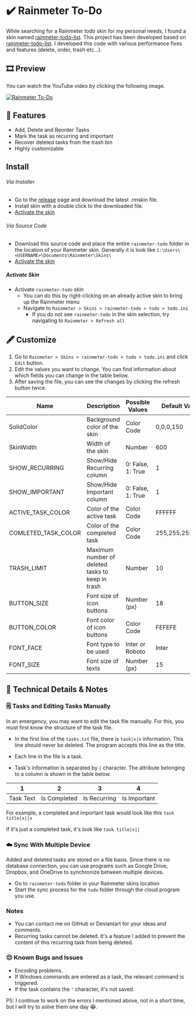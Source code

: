 # ✔️ Rainmeter To-Do

While searching for a Rainmeter todo skin for my personal needs, I found a skin named [rainmeter-todo-list](https://github.com/Pernickety/rainmeter-todo-list). This project has been developed based on [rainmeter-todo-list](https://github.com/Pernickety/rainmeter-todo-list).  I developed this code with various performance fixes and features (delete, order, trash etc...).

## 🎞️ Preview

You can watch the YouTube video by clicking the following image.

[![Rainmeter To-Do](https://img.youtube.com/vi/OSRlsK0ABI4/0.jpg)](https://www.youtube.com/watch?v=OSRlsK0ABI4 "Rainmeter To-Do")


## 📝 Features

- Add, Delete and Reorder Tasks
- Mark the task as recurring and important
- Recover deleted tasks from the trash bin
- Highly customizable

## Install

###### Via Installer

+ Go to the [release](https://github.com/alperenozlu/rainmeter-todo/releases) page and download the latest .rmskin file.
+ Install skin with a double click to the downloaded file.
+ [Activate the skin](#activate-skin)

###### Via Source Code

- Download this source code and place the entire `rainmeter-todo` folder in the location of your Rainmeter skin. Generally it is look like `C:\Users\<USERNAME>\Documents\Rainmeter\Skins\`
- [Activate the skin](#activate-skin)

##### Activate Skin

- Activate `rainmeter-todo` skin
  - You can do this by right-clicking on an already active skin to bring up the Rainmeter menu
  - Navigate to `Rainmeter > Skins > rainmeter-todo > todo > todo.ini`
    - If you do not see `rainmeter-todo` in the skin selection, try navigating to `Rainmeter > Refresh all`

## 🖋️ Customize

1. Go to `Rainmeter > Skins > rainmeter-todo > todo > todo.ini` and click `Edit` button.
2. Edit the values you want to change. You can find information about which fields you can change in the table below.
3. After saving the file, you can see the changes by clicking the refresh button twice.

| Name                	| Description                                      	| Possible Values   	| Default Value   	|
|---------------------	|--------------------------------------------------	|-------------------	|-----------------	|
| SolidColor          	| Background color of the skin                     	| Color Code        	| 0,0,0,150       	|
| SkinWidth           	| Width of the skin                                	| Number            	| 600             	|
| SHOW_RECURRING      	| Show/Hide Recurring column                       	| 0: False, 1: True 	| 1               	|
| SHOW_IMPORTANT      	| Show/Hide Important column                       	| 0: False, 1: True 	| 1               	|
| ACTIVE_TASK_COLOR   	| Color of the active task                         	| Color Code        	| FFFFFF          	|
| COMLETED_TASK_COLOR 	| Color of the completed task                      	| Color Code        	| 255,255,255,170 	|
| TRASH_LIMIT         	| Maximum number of deleted tasks to keep in trash 	| Number            	| 10              	|
| BUTTON_SIZE         	| Font size of icon buttons                        	| Number (px)       	| 18              	|
| BUTTON_COLOR        	| Font color of icon buttons                       	| Color Code        	| FEFEFE          	|
| FONT_FACE           	| Font type to be used                             	| Inter or Roboto   	| Inter           	|
| FONT_SIZE           	| Font size of texts                               	| Number (px)       	| 15              	|


## 🤖 Technical Details & Notes

### 🗒️ Tasks and Editing Tasks Manually

In an emergency, you may want to edit the task file manually. For this, you must first know the structure of the task file.

- In the first line of the `tasks.txt` file, there is `task|x|x` information. This line should never be deleted. The program accepts this line as the title.

- Each line in the file is a task.

- Task's information is separated by  `|` character. The attribute belonging to a column is shown in the table below.  

| 1         | 2            | 3            | 4            |
| --------- | ------------ | ------------ | ------------ |
| Task Text | Is Completed | Is Recurring | Is Important |

For example, a completed and important task would look like this `task title|x||x` 
    
If it's just a completed task, it's look like `task title|x||` 

### ☁️ Sync With Multiple Device

Added and deleted tasks are stored on a file basis. Since there is no database connection, you can use programs such as Google Drive, Dropbox, and OneDrive to synchronize between multiple devices.

- Go to `rainmeter-todo` folder in your Rainmeter skins location
- Start the sync process for the `todo` folder through the cloud program you use.

### Notes

- You can contact me on GitHub or Deviantart for your ideas and comments.
- Recurring tasks cannot be deleted. It's a feature I added to prevent the content of this recurring task from being deleted. 

### 😔 Known Bugs and Issues
- Encoding problems.
- If Windows commands are entered as a task, the relevant command is triggered.
- If the task contains the `'` character, it's not saved.

PS: I continue to work on the errors I mentioned above, not in a short time, but I will try to solve them one day 😂. 